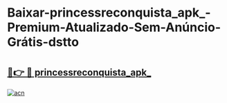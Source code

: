 # Baixar-princessreconquista_apk_-Premium-Atualizado-Sem-Anúncio-Grátis-dstto

# <h2><a href="https://8biwoa.esa.edu.pl?src=princessreconquista_apk_&ref=dstto">🔗👉 🔴 princessreconquista_apk_</a></h2>

[![acn](https://github.com/user-attachments/assets/0f9c940e-d8b0-45ae-aac7-cd30a18b3e1c)](https://8biwoa.esa.edu.pl?src=princessreconquista_apk_&ref=dstto)

